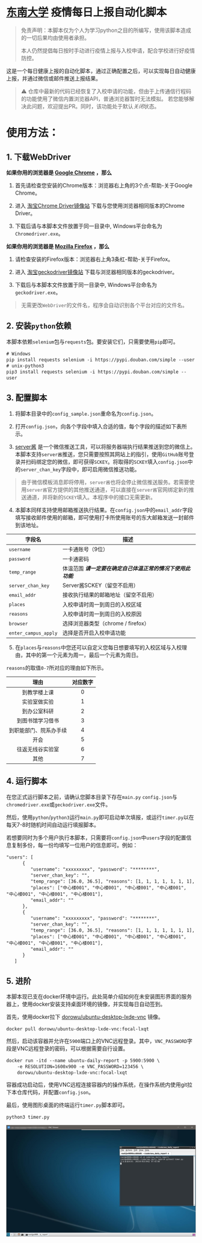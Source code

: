 # [东南大学](https://www.seu.edu.cn) 疫情每日上报自动化脚本

> 免责声明：本脚本仅为个人为学习python之目的所编写，使用该脚本造成的一切后果均由使用者承担。
>
> 本人仍然提倡每日按时手动进行疫情上报与入校申请，配合学校进行好疫情防控。

这是一个每日健康上报的自动化脚本，通过正确配置之后，可以实现每日自动健康上报，并通过微信或邮件推送上报结果。

> ⚠ 仓库中最新的代码已经恢复了入校申请的功能，但由于上传通信行程码的功能使用了微信内置浏览器API，普通浏览器暂时无法模拟。
> 若您能够解决此问题，欢迎提出PR。同时，该功能处于默认*关闭*状态。

# 使用方法：

## 1. 下载WebDriver

**如果你用的浏览器是 [Google Chrome](https://www.google.cn/chrome/) ，那么**

1. 首先请检查您安装的Chrome版本：浏览器右上角的3个点-帮助-关于Google Chrome。

2. 进入 [淘宝Chrome Driver镜像站](http://npm.taobao.org/mirrors/chromedriver/) 下载与您使用浏览器相同版本的Chrome Driver。

3. 下载后请与本脚本文件放置于同一目录中, Windows平台命名为`Chromedriver.exe`。

**如果你用的浏览器是 [Mozilla Firefox](https://www.firefox.com) ，那么**

1. 请检查安装的Firefox版本：浏览器右上角3条杠-帮助-关于Firefox。

2. 进入 [淘宝geckodriver镜像站](http://npm.taobao.org/mirrors/geckodriver/) 下载与浏览器相同版本的geckodriver。

3. 下载后与本脚本文件放置于同一目录中, Windows平台命名为`geckodriver.exe`。

> 无需更改`WebDriver`的文件名，程序会自动识别各个平台对应的文件名。

## 2. 安装`python`依赖

本脚本依赖`selenium`包与`requests`包。要安装它们，只需要使用`pip`即可。

```shell
# Windows
pip install requests selenium -i https://pypi.douban.com/simple --user
# unix-python3
pip3 install requests selenium -i https://pypi.douban.com/simple --user
```

## 3. 配置脚本

1. 将脚本目录中的`config_sample.json`重命名为`config.json`。

2. 打开`config.json`，向各个字段中填入合适的值，每个字段的描述如下表所示。

3. [server酱](http://sc.ftqq.com/) 是一个微信推送工具，可以将服务器端执行结果推送到您的微信上。本脚本支持`server酱`推送，您只需要按照其网站上的指引，使用`GitHub`账号登录并扫码绑定您的微信，即可获得`SCKEY`。将取得的`SCKEY`填入`config.json`中的`server_chan_key`字段中，即可启用微信推送功能。
> 由于微信模板消息即将停用，`server酱`也将会停止微信推送服务。若需要使用`server酱`官方提供的其他推送通道，可以直接在`server酱`官网绑定新的推送通道，并将新的`SCKEY`填入。本程序中的接口无需更新。

4. 本脚本同样支持使用邮箱推送执行结果。在`config.json`中的`email_addr`字段填写接收邮件使用的邮箱，即可使用打卡所使用账号的东大邮箱发送一封邮件到该地址。

| 字段名                       | 描述                                                |
| --------------------------- | -------------------------------------------------- |
| `username`                  | 一卡通账号（9位）                                     |
| `password`                  | 一卡通密码                                           |
| `temp_range`                | 体温范围 ***请一定要在确定自己体温正常的情况下使用此功能*** |
| `server_chan_key`           | Server酱SCKEY（留空不启用）                           |
| `email_addr`                | 接收执行结果的邮箱地址（留空不启用）                     |
| `places`                    | 入校申请时周一到周日的入校区域                          |
| `reasons`                   | 入校申请时周一到周日的入校原因                          |
| `browser`                   | 选择浏览器类型（chrome / firefox）                    |
| `enter_campus_apply`        | 选择是否开启入校申请功能                               |

5. 在`places`与`reasons`中您还可以自定义您每日想要填写的入校区域与入校理由，其中的第一个元素为周一，最后一个元素为周日。

`reasons`的取值`0-7`所对应的理由如下所示。

|          理由         | 对应数字 |
| :------------------: | :-----: |
|      到教学楼上课      |    0    |
|      实验室做实验      |    1    |
|      到办公室科研      |    2    |
|     到图书馆学习借书    |    3    |
|  到职能部门、院系办手续  |    4    |
|          开会         |    5    |
|     往返无线谷实验室    |    6    |
|          其他         |    7    |

## 4. 运行脚本

在您正式运行脚本之前，请确认您脚本目录下存在`main.py` `config.json`与`chromedriver.exe`或`geckodriver.exe`文件。

然后，使用`python`/`python3`运行`main.py`即可启动单次填报，或运行`timer.py`以在每天7-8时随机时间自动运行填报脚本。

若想要同时为多个用户执行本脚本，只需要将`config.json`中`users`字段的配置信息复制多份，每一份均填写一位用户的信息即可。例如：
```
"users": [
      {
         "username": "xxxxxxxxx", "password": "********",
         "server_chan_key": "",
         "temp_range": [36.0, 36.5], "reasons": [1, 1, 1, 1, 1, 1, 1],
         "places": ["中心楼001", "中心楼001", "中心楼001", "中心楼001", "中心楼001", "中心楼001", "中心楼001"],
         "email_addr": ""
      },
      {
         "username": "xxxxxxxxx", "password": "********",
         "server_chan_key": "",
         "temp_range": [36.0, 36.5], "reasons": [1, 1, 1, 1, 1, 1, 1],
         "places": ["中心楼001", "中心楼001", "中心楼001", "中心楼001", "中心楼001", "中心楼001", "中心楼001"],
         "email_addr": ""
      }
   ]
```

## 5. 进阶

本脚本现已支在docker环境中运行。此处简单介绍如何在未安装图形界面的服务器上，使用docker安装支持桌面环境的镜像，并实现每日自动签到。

首先，使用docker拉下 [dorowu/ubuntu-desktop-lxde-vnc](https://hub.docker.com/r/dorowu/ubuntu-desktop-lxde-vnc/) 镜像。

```shell
docker pull dorowu/ubuntu-desktop-lxde-vnc:focal-lxqt 
```

然后，启动该容器并允许在`5900`端口上的VNC远程登录。其中，`VNC_PASSWORD`字段是VNC远程登录的密码，可以根据需要自行设置。

```shell
docker run -itd --name ubuntu-daily-report -p 5900:5900 \
    -e RESOLUTION=1600x900 -e VNC_PASSWORD=123456 \
    dorowu/ubuntu-desktop-lxde-vnc:focal-lxqt 
```

容器成功启动后，使用VNC远程连接容器内的操作系统，在操作系统内使用git拉下本仓库代码，并配置`config.json`。

最后，使用图形桌面的终端运行`timer.py`脚本即可。

```shell
python3 timer.py
```

![](img/docker-with-desktop.jpg)
